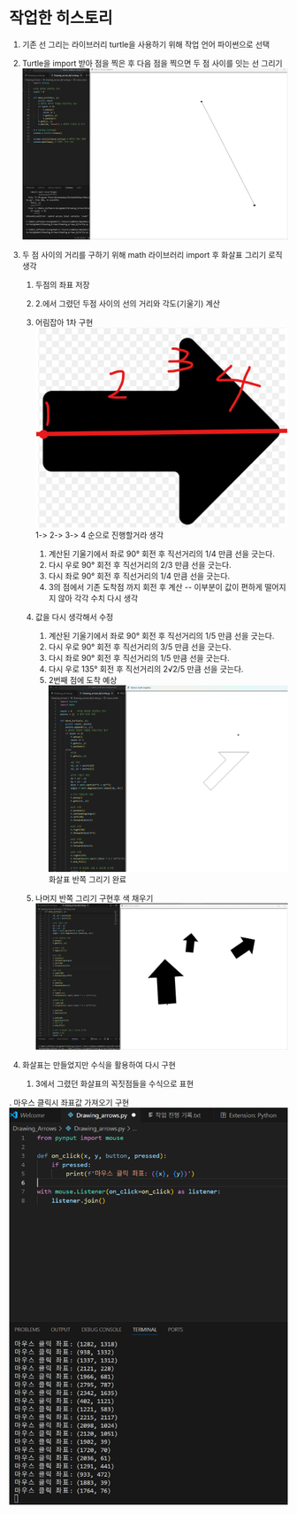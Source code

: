# 작업한 히스토리

1. 기존 선 그리는 라이브러리 turtle을 사용하기 위해 작업 언어 파이썬으로 선택

2. Turtle을 import 받아 점을 찍은 후 다음 점을 찍으면 두 점 사이를 잇는 선 그리기
   ![alt text](2.png)

3. 두 점 사이의 거리를 구하기 위해 math 라이브러리 import 후 화살표 그리기 로직 생각

   1. 두점의 좌표 저장
   2. 2.에서 그렸던 두점 사이의 선의 거리와 각도(기울기) 계산
   3. 어림잡아 1차 구현
      ![alt text](3.png) 1-> 2-> 3-> 4 순으로 진행할거라 생각

      1. 계산된 기울기에서 좌로 90° 회전 후 직선거리의 1/4 만큼 선을 긋는다.
      2. 다시 우로 90° 회전 후 직선거리의 2/3 만큼 선을 긋는다.
      3. 다시 좌로 90° 회전 후 직선거리의 1/4 만큼 선을 긋는다.
      4. 3의 점에서 기존 도착점 까지 회전 후 계산 -- 이부분이 값이 편하게 떨어지지 않아 각각 수치 다시 생각

   4. 값을 다시 생각해서 수정

      1. 계산된 기울기에서 좌로 90° 회전 후 직선거리의 1/5 만큼 선을 긋는다.
      2. 다시 우로 90° 회전 후 직선거리의 3/5 만큼 선을 긋는다.
      3. 다시 좌로 90° 회전 후 직선거리의 1/5 만큼 선을 긋는다.
      4. 다시 우로 135° 회전 후 직선거리의 2√2/5 만큼 선을 긋는다.
      5. 2번째 점에 도착 예상
         ![alt text](4.png) 화살표 반쪽 그리기 완료

   5. 나머지 반쪽 그리기 구현후 색 채우기
      ![alt text](5.png)

4. 화살표는 만들었지만 수식을 활용하여 다시 구현
   1. 3에서 그렸던 화살표의 꼭짓점들을 수식으로 표현

. 마우스 클릭시 좌표값 가져오기 구현
![alt text](<3. 마우스 클릭시 좌표값 가져오기 구현 -1.png>)
